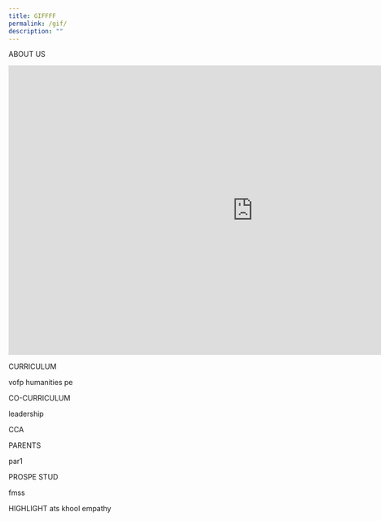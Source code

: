 ```yaml
---
title: GIFFFF
permalink: /gif/
description: ""
---
```

ABOUT US

<iframe allowfullscreen="true" height="569" width="960" frameborder="0" src="https://docs.google.com/presentation/d/e/2PACX-1vQXWSdrWg244QsPHGjE2Iss0ZuLKdSxYkOLb1AO9DtxL3lLmoBUIH2cmo1zR03Q04gKUgYup0Q4sdvZ/embed?start=false&amp;loop=false&amp;delayms=3000"></iframe>



CURRICULUM

vofp
humanities
pe

CO-CURRICULUM

leadership

CCA


PARENTS

par1

PROSPE STUD

fmss

HIGHLIGHT
ats
khool
empathy